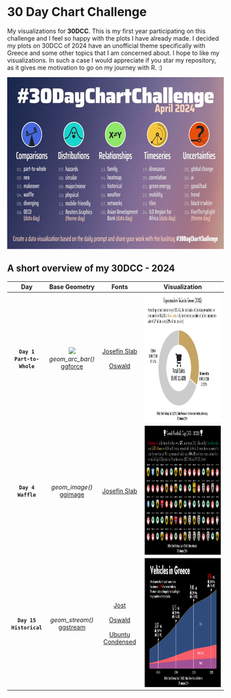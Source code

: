 # 30 Day Chart Challenge

My visualizations for **30DCC**. This is my first year participating on this challenge and I feel so happy with the plots I have already made. I decided my plots on 30DCC of 2024 have an unofficial theme specifically with Greece and some other topics that I am concerned about. I hope to like my visualizations. In such a case I would appreciate if you star my repository, as it gives me motivation to go on my journey with R. :)

<p align="center">
 <img src="www/30DCC2024.jpeg" height="400"> 
</p>

## A short overview of my 30DCC - 2024

| **Day**  | **Base Geometry** | **Fonts** | **Visualization** | 
| :-------------: | :---:| :---: |:-------------: |
| **`Day 1`** <br> **`Part-to-Whole`** | <img src="https://ggforce.data-imaginist.com/reference/figures/logo.png" height="100"> <br> *geom_arc_bar()* <br> [ggforce](https://ggforce.data-imaginist.com/index.html)| [Josefin Slab](https://fonts.google.com/specimen/Josefin+Slab) <br><br> [Oswald](https://fonts.google.com/specimen/Oswald) |<img src="2024/day1/day1-2024-cc.png" height="300">  |
| **`Day 4`** <br> **`Waffle`**  | *geom_image()* <br> [ggimage](https://github.com/GuangchuangYu/ggimage) | [Josefin Slab](https://fonts.google.com/specimen/Josefin+Slab)|<img src="2024/day4/day4-2024-cc.png" height="300"> |
| **`Day 15`** <br> **`Historical`**| *geom_stream()* <br> [ggstream](https://github.com/davidsjoberg/ggstream)| [Jost](https://fonts.google.com/specimen/Jost) <br><br> [Oswald](https://fonts.google.com/specimen/Oswald) <br><br>[Ubuntu Condensed](https://fonts.google.com/specimen/Ubuntu+Condensed) |<img src="2024/day15/day15_dark-2024-cc.png" height="300"> |
